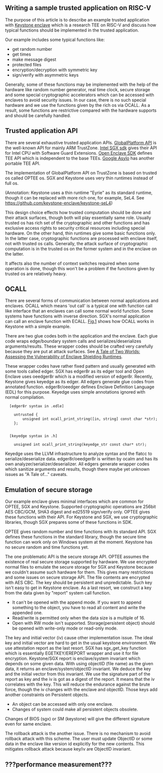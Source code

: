 ## Writing a sample trusted application on RISC-V

The purpose of this article is to describe an example trusted application with [Keystone enclave](https://keystone-enclave.org/) which is a research TEE on RISC-V and discuss how typical functions should be implemented in the trusted application.

Our example includes some typical functions like:

* get random number
* get times
* make message digest
* protected files
* encryption/decryption with symmetric key
* sign/verify with asymmetric keys

Generally, some of these functions may be implemented with the help of the hardware like random number generator, real time clock, secure storage and some special cryptographic accelerators which can be accessed with enclaves to avoid security issues.
In our case, there is no such special hardware and we use the functions given by the rich os via OCALL. As a result, some functions are restrictive compared with the hardware supports and should be carefully handled.

## Trusted application API

There are several exhaustive trusted application APIs. [GlobalPlatform API](https://globalplatform.org/document_types/api/) is the well-known API for mainly ARM TrustZone.
[Intel SGX sdk](https://software.intel.com/en-us/sgx/sdk) gives their API for Intel CPU with Software Guard Extensions.
[Open Enclave SDK](https://openenclave.io/sdk/) defines TEE API which is independent to the base TEEs.
[Google Asylo](https://asylo.dev/) has another portable TEE API.

The implementation of GlobalPlatform API on TrustZone is based on trusted os called OPTEE os. SGX and Keystone uses very thin runtimes instead of full os.

(Annotation: Keystone uses a thin runtime "Eyrie" as its standard runtime, though it can be replaced with more rich one, for example, SeL4. See https://github.com/keystone-enclave/keystone-seL4)

This design choice effects how trusted computation should be done and their attack surfaces, though both will play essentially same role.
Usually trusted os has rich set of the cryptographic and other functions and has exclusive access rights to security critical resources including special hardware. On the other hand, thin runtimes give some basic functions only. In the latter case, cryptographic functions are processed with enclave itself, not with trusted os calls.
Generally, the attack surface of cryptographic computation is in the trusted os on the former system and in the enclave on the latter.

It affects also the number of context switches required when some operation is done, though this won't be a problem if the functions given by trusted os are relatively heavy.

## OCALL

There are several forms of communication between normal applications and enclaves. OCALL which means 'out call' is a typical one with function call like interface that an enclaves can call some normal world function. Some systems have functions with inverse direction. SGX's normal application can call an enclave function with ECALL. [Fig.1](http://192.168.100.100/vc707/junkyard/blob/master/ocall-howto.pdf) shows how OCALL works in Keystone with a simple example.

There are two glue codes both in the application and the enclave.
Each glue code wraps edge/boundary system calls and serializes/deserializes arguments/results. These wrapper codes should be crafted very carefully because they are put at attack surfaces. See [A Tale of Two Worlds: Assessing the Vulnerability of Enclave Shielding Runtimes](https://people.cs.kuleuven.be/~jo.vanbulck/ccs19-tale.pdf).

These wrapper codes have rather fixed pattern and usually generated with some tools called edger. SGX has edger8r as its edger tool and Open Enclave uses oeedger8r which is a modified version of edger8r. Recently, Keystone gives keyedge as its edger. All edgers generate glue codes from annotated function. edger8r/oeedger defines Enclave Definition Language (EDL) for this purpose. Keyedge uses simple annotations ignored with normal compilation.


```
  [edger8r syntax in .edle]

    untrusted {
        unsigned int ocall_print_string([in, string] const char *str);
    };


  [keyedge syntax in .h]
  
    unsigned int ocall_print_string(keyedge_str const char* str);

```


Keyedge uses the LLVM infrastructure to analyze syntax and the flatcc to serialize/deserialize data. edger8r/oeedger8r is written by ocalm and has its own analyzer/serializer/deserializer. All edgers generate wrapper codes which sanitize arguments and results, though there maybe yet unknown issues as "A Tale of..." caveats.

## Emulation of secure storage

Our example enclave gives minimal interfaces which are common for OPTEE, SGX and Keystone. Supported cryptographic operations are 256bit AES CBC/GCM, SHA3 digest and ed25519 sign/verify only. OPTEE gives these functions with their API. For Keystone and SGX, we use cryptographic libraries, though SGX prepares some of these functions in SDK.

OPTEE gives random number and time functions with its standard API. SGX defines these functions in the standard library, though the secure time function can work only on Windows system at the moment. Keystone has no secure random and time functions yet.

The one problematic API is the secure storage API. OPTEE assumes the existence of real secure storage supported by hardware. We use encrypted normal files to emulate the secure storage for SGX and Keystone because we couldn't assume such hardware for them. This gives many restrictions and some issues on secure storage API. The file contents are encrypted with AES CBC. The key should be persistent and unpredictable. Such key isn't easy to get in Keystone enclave. As a last resort, we construct a key from the data given by "report" system call function.

* It can't be opened with the append mode. If you want to append something to the object, you have to read all content and write the appended one.
* Read/write is permitted only when the data size is a multiple of 16.
* Open with RW mode isn't supported. Storage(persistent object) should be opened with write-only mode or read-only mode.

The key and initial vector (iv) cause other implementation issue.  The ideal key and initial vector are hard to get in the usual keystone environment.  We use attestation report as the last resort.  SGX has sgx_get_key function which is essentially EGETKEY/EREPORT wrapper and use it for file encryption.  Keystone/SGX report is enclave/system invariant which depends on some given data.  With using objectID (file name) as the given data, it returns an enclave/system/objectID invariant.  We deduce the key and the initial vector from this invariant.
We use the signature part of the report as key and the iv is got as a digest of the report.  It means that the iv correlates with the key.  This will reduce the endurance against the brute force, though the iv changes with the enclave and objectID.
Those keys add another constraints on Persistent objects. 

* An object can be accessed with only one enclave.
* Changes of system could make all persistent objects obsolete.

Changes of BIOS (sgx) or SM (keystone) will give the different signature even for same enclave.

The rollback attack is the another issue. There is no mechanism to avoid rollback attack with this scheme. The user must update ObjectID or some data in the enclave like version id explicitly for the new contents. This mitigates rollback attack because key/iv are ObjectID invariant. 

## ???performance measurement???

